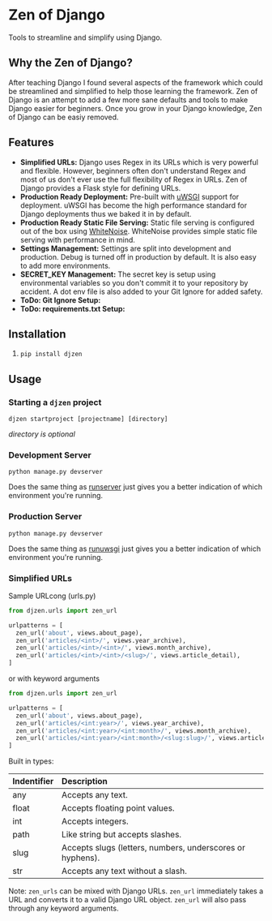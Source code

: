 # Zen of Django

Tools to streamline and simplify using Django.

## Why the Zen of Django?

After teaching Django I found several aspects of the framework which could be streamlined and simplified to help those learning the framework. Zen of Django is an attempt to add a few more sane defaults and tools to make Django easier for beginners. Once you grow in your Django knowledge, Zen of Django can be easiy removed.

## Features

- **Simplified URLs:** Django uses Regex in its URLs which is very powerful and flexible. However, beginners often don't understand Regex and most of us don't ever use the full flexibility of Regex in URLs. Zen of Django provides a Flask style for defining URLs.
- **Production Ready Deployment:** Pre-built with [uWSGI](https://uwsgi-docs.readthedocs.io/en/latest/index.html) support for deployment. uWSGI has become the high performance standard for Django deployments thus we baked it in by default.
- **Production Ready Static File Serving:** Static file serving is configured out of the box using [WhiteNoise](http://whitenoise.evans.io/en/stable/). WhiteNoise provides simple static file serving with performance in mind.
- **Settings Management:** Settings are split into development and production. Debug is turned off in production by default. It is also easy to add more environments.
- **SECRET_KEY Management:** The secret key is setup using environmental variables so you don't commit it to your repository by accident. A dot env file is also added to your Git Ignore for added safety.
- **ToDo: Git Ignore Setup:**
- **ToDo: requirements.txt Setup:**

## Installation

1. `pip install djzen`

## Usage

### Starting a `djzen` project

`djzen startproject [projectname] [directory]`

*directory is optional*

### Development Server

`python manage.py devserver`

Does the same thing as [runserver](https://docs.djangoproject.com/en/1.11/ref/django-admin/#runserver) just gives you a better indication of which environment you're running.

### Production Server

`python manage.py devserver`

Does the same thing as [runuwsgi](http://django-uwsgi.readthedocs.io/en/master/command.html) just gives you a better indication of which environment you're running.

### Simplified URLs

Sample URLcong (urls.py)

```python
from djzen.urls import zen_url

urlpatterns = [
  zen_url('about', views.about_page),
  zen_url('articles/<int>/', views.year_archive),
  zen_url('articles/<int>/<int>/', views.month_archive),
  zen_url('articles/<int>/<int>/<slug>/', views.article_detail),
]
```

or with keyword  arguments

```python
from djzen.urls import zen_url

urlpatterns = [
  zen_url('about', views.about_page),
  zen_url('articles/<int:year>/', views.year_archive),
  zen_url('articles/<int:year>/<int:month>/', views.month_archive),
  zen_url('articles/<int:year>/<int:month>/<slug:slug>/', views.article_detail),
]
```

Built in types:

| Indentifier  | Description                                                |
| :----------- | :--------------------------------------------------------- |
| any          | Accepts any text.                                          |
| float        | Accepts floating point values.                             |
| int          | Accepts integers.                                          |
| path         | Like string but accepts slashes.                           |
| slug         | Accepts slugs (letters, numbers, underscores or hyphens).  |
| str          | Accepts any text without a slash.                          |

Note: `zen_urls` can be mixed with Django URLs. `zen_url` immediately takes a
URL and converts it to a valid Django URL object. `zen_url` will also pass
through any keyword arguments.
